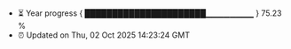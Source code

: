 - ⏳ Year progress { ██████████████████████▁▁▁▁▁▁▁▁ } 75.23 %
- ⏰ Updated on Thu, 02 Oct 2025 14:23:24 GMT

